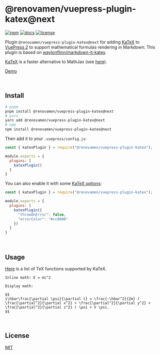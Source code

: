 # @renovamen/vuepress-plugin-katex@next

[![npm](https://img.shields.io/npm/v/@renovamen/vuepress-plugin-katex/next.svg?style=flat-square&logo=npm)](https://www.npmjs.com/package/@renovamen/vuepress-plugin-katex/v/next) [![docs](https://img.shields.io/badge/Docs-@renovamen/vuepress--plugin--katex-26A2FF?style=flat-square)](https://v2-vuepress-theme-gungnir.vercel.app/docs/plugins/katex.html) [![license](https://img.shields.io/badge/License-Apache--2.0-green?style=flat-square)](LICENSE)

Plugin `@renovamen/vuepress-plugin-katex@next` for adding [KaTeX](https://katex.org/) to [VuePress 2](https://v2.vuepress.vuejs.org/) to support mathematical formulas rendering in Markdown. This plugin is based on [waylonflinn/markdown-it-katex](https://github.com/waylonflinn/markdown-it-katex).

[KaTeX](https://katex.org/) is a faster alternative to MathJax (see [here](https://www.intmath.com/cg5/katex-mathjax-comparison.php)).

[Demo](https://v2-vuepress-theme-gungnir.vercel.app/docs/plugins/katex.html)


&nbsp;

## Install

```bash
# pnpm
pnpm install @renovamen/vuepress-plugin-katex@next
# yarn
yarn add @renovamen/vuepress-plugin-katex@next
# npm
npm install @renovamen/vuepress-plugin-katex@next
```

Then add it to your `.vuepress/config.js`:

```js
const { katexPlugin } = require("@renovamen/vuepress-plugin-katex");

module.exports = {
  plugins: [
    katexPlugin()
  ]
}
```

You can also enable it with some [KaTeX options](https://katex.org/docs/options.html):

```js
const { katexPlugin } = require("@renovamen/vuepress-plugin-katex");

module.exports = {
  plugins: [
    katexPlugin({
      "throwOnError": false,
      "errorColor": "#cc0000"
    })
  ]
}
```


&nbsp;

## Usage

[Here](https://katex.org/docs/supported.html) is a list of TeX functions supported by KaTeX.

```
Inline math: E = mc^2

Display math:

$$
i\hbar\frac{\partial \psi}{\partial t} = \frac{-\hbar^2}{2m} ( \frac{\partial^2}{\partial x^2} + \frac{\partial^2}{\partial y^2} + \frac{\partial^2}{\partial z^2} ) \psi + V \psi.
$$
```


&nbsp;

## License

[MIT](https://github.com/Renovamen/vuepress-theme-gungnir/blob/main/packages/plugins/katex/LICENSE)
